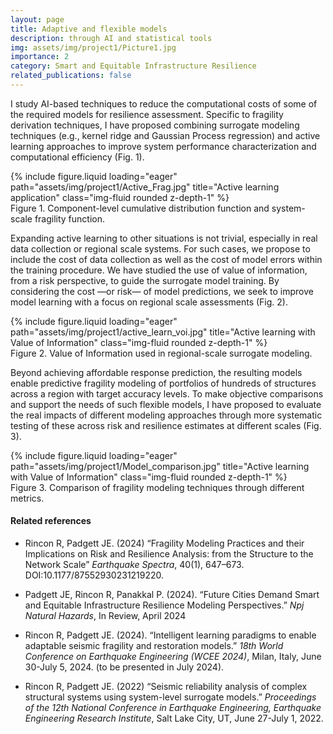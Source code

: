 ```yaml
---
layout: page
title: Adaptive and flexible models
description: through AI and statistical tools
img: assets/img/project1/Picture1.jpg
importance: 2
category: Smart and Equitable Infrastructure Resilience
related_publications: false
---
```

I study AI-based techniques to reduce the computational costs of some of the required models for resilience assessment. Specific to fragility derivation techniques, I have proposed combining surrogate modeling techniques (e.g., kernel ridge and Gaussian Process regression) and active learning approaches to improve system performance characterization and computational efficiency (Fig. 1). 
<div class="row">
    <div class="col-sm mt-3 mt-md-0">
        {% include figure.liquid loading="eager" path="assets/img/project1/Active_Frag.jpg" title="Active learning application" class="img-fluid rounded z-depth-1" %}
    </div>
</div>
<div class="caption">
    Figure 1. Component-level cumulative distribution function and system-scale fragility function.
</div>

Expanding active learning to other situations is not trivial, especially in real data collection or regional scale systems. For such cases, we propose to include the cost of data collection as well as the cost of model errors within the training procedure. We have studied the use of value of information, from a risk perspective, to guide the surrogate model training. By considering the cost —or risk— of model predictions, we seek to improve model learning with a focus on regional scale assessments (Fig.  2).

<div class="row">
    <div class="col-sm mt-3 mt-md-0">
        {% include figure.liquid loading="eager" path="assets/img/project1/active_learn_voi.jpg" title="Active learning with Value of Information" class="img-fluid rounded z-depth-1" %}
    </div>
</div>
<div class="caption">
    Figure 2. Value of Information used in regional-scale surrogate modeling.
</div>

Beyond achieving affordable response prediction, the resulting models enable predictive fragility modeling of portfolios of hundreds of structures across a region with target accuracy levels. To make objective comparisons and support the needs of such flexible models, I have proposed to evaluate the real impacts of different modeling approaches through more systematic testing of these across risk and resilience estimates at different scales (Fig. 3). 

<div class="row">
    <div class="col-sm mt-3 mt-md-0">
        {% include figure.liquid loading="eager" path="assets/img/project1/Model_comparison.jpg" title="Active learning with Value of Information" class="img-fluid rounded z-depth-1" %}
    </div>
</div>
<div class="caption">
    Figure 3. Comparison of fragility modeling techniques through different metrics.
</div>

#### Related references ####

* Rincon R, Padgett JE. (2024) “Fragility Modeling Practices and their Implications on Risk and Resilience Analysis: from the Structure to the Network Scale” _Earthquake Spectra_, 40(1), 647–673. DOI:10.1177/87552930231219220.

* Padgett JE, Rincon R, Panakkal P. (2024). “Future Cities Demand Smart and Equitable Infrastructure Resilience Modeling Perspectives.” _Npj Natural Hazards_, In Review, April 2024

* Rincon R, Padgett JE. (2024). “Intelligent learning paradigms to enable adaptable seismic fragility and restoration models.” _18th World Conference on Earthquake Engineering (WCEE 2024)_, Milan, Italy, June 30-July 5, 2024. (to be presented in July 2024).

* Rincon R, Padgett JE. (2022) “Seismic reliability analysis of complex structural systems using system-level surrogate models.” _Proceedings of the 12th National Conference in Earthquake Engineering, Earthquake Engineering Research Institute_, Salt Lake City, UT, June 27-July 1, 2022.



